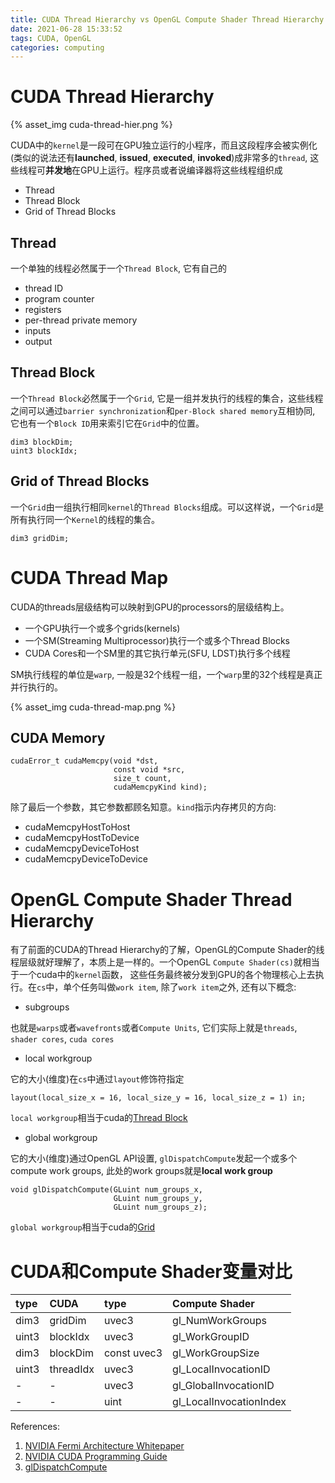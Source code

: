 ```yaml
---
title: CUDA Thread Hierarchy vs OpenGL Compute Shader Thread Hierarchy
date: 2021-06-28 15:33:52
tags: CUDA, OpenGL
categories: computing
---
```


# CUDA Thread Hierarchy

{% asset_img cuda-thread-hier.png %}

<!--more-->

CUDA中的`kernel`是一段可在GPU独立运行的小程序，而且这段程序会被实例化(类似的说法还有**launched**, **issued**, **executed**, **invoked**)成非常多的`thread`, 这些线程可**并发地**在GPU上运行。程序员或者说编译器将这些线程组织成

- Thread
- Thread Block
- Grid of Thread Blocks

## Thread
一个单独的线程必然属于一个`Thread Block`, 它有自己的

- thread ID
- program counter
- registers
- per-thread private memory
- inputs
- output

## Thread Block
一个`Thread Block`必然属于一个`Grid`, 它是一组并发执行的线程的集合，这些线程之间可以通过`barrier synchronization`和`per-Block shared memory`互相协同, 它也有一个`Block ID`用来索引它在`Grid`中的位置。

```
dim3 blockDim;
uint3 blockIdx;
```

## Grid of Thread Blocks
一个`Grid`由一组执行相同`kernel`的`Thread Blocks`组成。可以这样说，一个`Grid`是所有执行同一个`Kernel`的线程的集合。

```
dim3 gridDim;
```

# CUDA Thread Map
CUDA的threads层级结构可以映射到GPU的processors的层级结构上。

- 一个GPU执行一个或多个grids(kernels)
- 一个SM(Streaming Multiprocessor)执行一个或多个Thread Blocks
- CUDA Cores和一个SM里的其它执行单元(SFU, LDST)执行多个线程

SM执行线程的单位是`warp`, 一般是32个线程一组，一个`warp`里的32个线程是真正并行执行的。

{% asset_img cuda-thread-map.png %}

## CUDA Memory
```
cudaError_t cudaMemcpy(void *dst,
                       const void *src,
                       size_t count,
                       cudaMemcpyKind kind);
```
除了最后一个参数，其它参数都顾名知意。`kind`指示内存拷贝的方向:

- cudaMemcpyHostToHost
- cudaMemcpyHostToDevice
- cudaMemcpyDeviceToHost
- cudaMemcpyDeviceToDevice

# OpenGL Compute Shader Thread Hierarchy

有了前面的CUDA的Thread Hierarchy的了解，OpenGL的Compute Shader的线程层级就好理解了，本质上是一样的。一个OpenGL `Compute Shader(cs)`就相当于一个cuda中的`kernel`函数， 这些任务最终被分发到GPU的各个物理核心上去执行。在`cs`中，单个任务叫做`work item`, 除了`work item`之外, 还有以下概念:

- subgroups

也就是`warps`或者`wavefronts`或者`Compute Units`, 它们实际上就是`threads`, `shader cores`, `cuda cores`

- local workgroup

它的大小(维度)在`cs`中通过`layout`修饰符指定

```
layout(local_size_x = 16, local_size_y = 16, local_size_z = 1) in;
```

`local workgroup`相当于cuda的[Thread Block](#thread-block)

- global workgroup

它的大小(维度)通过OpenGL API设置, `glDispatchCompute`发起一个或多个compute work groups, 此处的work groups就是**local work group**

```
void glDispatchCompute(GLuint num_groups_x,
                       GLuint num_groups_y,
                       GLuint num_groups_z);
```

`global workgroup`相当于cuda的[Grid](#grid-of-thread-blocks)

# CUDA和Compute Shader变量对比

| type      | CUDA                | type         | Compute Shader                 |
|:----------|:--------------------|:-------------|:-------------------------------|
| dim3      | gridDim             | uvec3        | gl_NumWorkGroups               |
| uint3     | blockIdx            | uvec3        | gl_WorkGroupID                 |
| dim3      | blockDim            | const uvec3  | gl_WorkGroupSize               |
| uint3     | threadIdx           | uvec3        | gl_LocalInvocationID           |
| -         | -                   | uvec3        | gl_GlobalInvocationID          |
| -         | -                   | uint         | gl_LocalInvocationIndex        |

References:
1. [NVIDIA Fermi Architecture Whitepaper](https://www.nvidia.com/content/PDF/fermi_white_papers/NVIDIAFermiComputeArchitectureWhitepaper.pdf)
2. [NVIDIA CUDA Programming Guide](https://developer.download.nvidia.cn/compute/DevZone/docs/html/C/doc/CUDA_C_Programming_Guide.pdf)
3. [glDispatchCompute](https://www.khronos.org/registry/OpenGL-Refpages/gl4/html/glDispatchCompute.xhtml)

